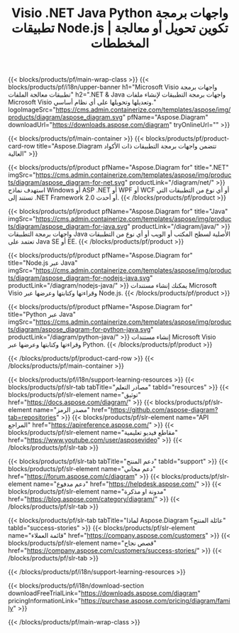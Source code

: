﻿---
title: Visio .NET Java Python واجهات برمجة تطبيقات Node.js | تكوين تحويل أو معالجة المخططات 
weight: 10
url: /ar/family
description: مكتبة Diagram لإنشاء تحرير مفتوح وطباعة وتحويل Visio ملفات في .NET Java و Mono تطبيقات بدون تثبيت Microsoft Visio
---
{{< blocks/products/pf/main-wrap-class >}}
{{< blocks/products/pf/i18n/upper-banner h1="Microsoft Visio واجهات برمجة تطبيقات معالجة الملفات" h2=".NET & Java واجهات برمجة التطبيقات لإنشاء ملفات Microsoft Visio وتعديلها وتحويلها على أي نظام أساسي." logoImageSrc="https://cms.admin.containerize.com/templates/aspose/img/products/diagram/aspose_diagram.svg" pfName="Aspose.Diagram" downloadUrl="https://downloads.aspose.com/diagram" tryOnlineUrl="" >}}

{{< blocks/products/pf/main-container >}}
{{< blocks/products/pf/product-card-row title="Aspose.Diagram تتضمن واجهات برمجة التطبيقات ذات الأكواد العالية" >}}

{{< blocks/products/pf/product pfName="Aspose.Diagram for" title=".NET" imgSrc="https://cms.admin.containerize.com/templates/aspose/img/products/diagram/aspose_diagram-for-net.svg" productLink="/diagram/net/" >}}
استهدف نماذج Windows أو ASP .NET أو WPF أو WCF أو أي نوع من التطبيقات التي تستند إلى .NET Framework 2.0 أو أحدث.
{{< /blocks/products/pf/product >}}

{{< blocks/products/pf/product pfName="Aspose.Diagram for" title="Java" imgSrc="https://cms.admin.containerize.com/templates/aspose/img/products/diagram/aspose_diagram-for-java.svg" productLink="/diagram/java/" >}}
واجهات برمجة التطبيقات Java الأصلية لسطح المكتب أو الويب أو أي نوع من التطبيقات تعتمد على Java SE أو EE.
{{< /blocks/products/pf/product >}}

{{< blocks/products/pf/product pfName="Aspose.Diagram for" title="Node.js عبر Java" imgSrc="https://cms.admin.containerize.com/templates/aspose/img/products/diagram/aspose_diagram-for-nodejs-java.svg" productLink="/diagram/nodejs-java/" >}}
يمكنك إنشاء مستندات Microsoft Visio وقراءتها وكتابتها وعرضها عبر Node.js.
{{< /blocks/products/pf/product >}}

{{< blocks/products/pf/product pfName="Aspose.Diagram for" title="Python عبر Java" imgSrc="https://cms.admin.containerize.com/templates/aspose/img/products/diagram/aspose_diagram-for-python-java.svg" productLink="/diagram/python-java/" >}}
إنشاء مستندات Microsoft Visio وقراءتها وكتابتها وعرضها عبر Python.
{{< /blocks/products/pf/product >}}

{{< /blocks/products/pf/product-card-row >}}
{{< /blocks/products/pf/main-container >}}

{{< blocks/products/pf/i18n/support-learning-resources >}}
{{< blocks/products/pf/slr-tab tabTitle="مصادر التعلم" tabId="resources" >}}
{{< blocks/products/pf/slr-element name="توثيق" href="https://docs.aspose.com/diagram/" >}}
{{< blocks/products/pf/slr-element name="مصدر الرمز" href="https://github.com/aspose-diagram?tab=repositories" >}}
{{< blocks/products/pf/slr-element name="API المراجع" href="https://apireference.aspose.com/" >}}
{{< blocks/products/pf/slr-element name="مقاطع فيديو تعليمية" href="https://www.youtube.com/user/asposevideo" >}}
{{< /blocks/products/pf/slr-tab >}}

{{< blocks/products/pf/slr-tab tabTitle="دعم المنتج" tabId="support" >}}
{{< blocks/products/pf/slr-element name="دعم مجاني" href="https://forum.aspose.com/c/diagram" >}}
{{< blocks/products/pf/slr-element name="دعم مدفوع" href="https://helpdesk.aspose.com/" >}}
{{< blocks/products/pf/slr-element name="مدونة او مذكرة" href="https://blog.aspose.com/category/diagram/" >}}
{{< /blocks/products/pf/slr-tab >}}

{{< blocks/products/pf/slr-tab tabTitle="لماذا Aspose.Diagram عائلة المنتج؟" tabId="success-stories" >}}
{{< blocks/products/pf/slr-element name="قائمة العملاء" href="https://company.aspose.com/customers" >}}
{{< blocks/products/pf/slr-element name="قصص نجاح" href="https://company.aspose.com/customers/success-stories/" >}}
{{< /blocks/products/pf/slr-tab >}}

{{< /blocks/products/pf/i18n/support-learning-resources >}}

{{< blocks/products/pf/i18n/download-section downloadFreeTrialLink="https://downloads.aspose.com/diagram" pricingInformationLink="https://purchase.aspose.com/pricing/diagram/family" >}}

{{< /blocks/products/pf/main-wrap-class >}}
